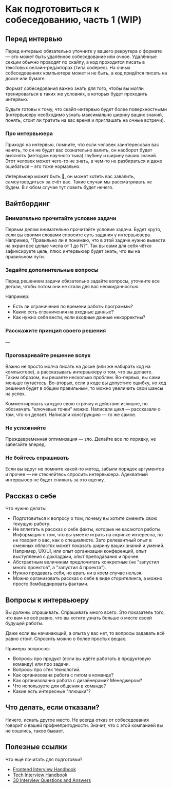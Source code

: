# Как подготовиться к собеседованию, часть 1 (WIP)

## Перед интервью

Перед интервью обязательно уточните у вашего рекрутера о формате — это может быть удалённое собеседование или очное. Удалённые секции обычно проводят по скайпу, а код проходится писать в текстовых онлайн-редакторах (типа codepen). На очных собеседованиях компьютера может и не быть, а код придётся писать на доске или бумаге.

Формат собеседования важно знать для того, чтобы вы могли тренироваться в таких же условиях, в которых будет проходить интервью.

Будьте готовы к тому, что скайп-интервью будет более поверхностными (интервьюеру необходимо узнать максимально ширину ваших знаний, понять, стоит ли тратить на вас время и приглашать на очные встречи).

### Про интервьюера

Приходя на интервью, помните, что если человек заинтересован вас нанять, то он не будет вас сознательно валить, он наоборот будет выяснять (методом научного тыка) глубину и ширину ваших знаний. Этот человек может чего-то не знать, в чем-то не разбираться и даже ошибаться – это тоже нормально.

Интервьюер может быть 💩, он может хотеть вас завалить, самоутвердиться за счёт вас. Такие случаи мы рассматривать не будем. В любом случае тут ловить будет нечего.

## Вайтбординг

### Внимательно прочитайте условие задачи

Первым делом внимательно прочитайте условие задачи. Будет круто, если вы своими словами спросите суть задания у интервьювера. Например, "Правильно ли я понимаю, что в этой задаче нужно вывести на экран все целые числа от 1 до N?". Так вы сами для себя чётко зафиксируете цель, плюс интервьюер будет знать, что вы на правильном пути.

### Задайте дополнительные вопросы

Перед решением задачи обязательно задайте вопросы, уточните все детали, чтобы потом они не стали для вас неожиданностью.

Например:

* Есть ли ограничения по времени работы программы?
* Какие есть ограничения на входные данные?
* Как нужно себя вести, если входные данные некорректны?

### Расскажите принцип своего решения

—

### Проговаривайте решение вслух

Важно не просто молча писать на доске (или же набирать код на компьютере), а рассказывать интервьюеру о том, что вы делаете. Таким образом, вы решаете несколько проблем. Во-первых, вы сами меньше путаетесь. Во-вторых, если в коде вы допустите ошибку, но ход решения будет в общем правильным, то можно увеличить свои шансы на успех.

Комментировать каждую свою строчку и действие излишне, но обозначать "ключевые точки" можно. Написали цикл — рассказали о том, что он делает. Написали конструкцию — то же самое.

### Не усложняйте

Преждевременная оптимизация — зло. Делайте все по порядку, не забегайте вперёд.

### Не бойтесь спрашивать

Если вы вдруг не помните какой-то метод, забыли порядок аргументов и прочее — не стесняйтесь спросить интервьюера. Адекватный интервьюер не будет снижать за это оценку.

## Рассказ о себе

Что нужно делать:

* Подготовиться к вопросу о том, почему вы хотите сменить свою текущую работу.
* Не вплетать в рассказ о себе факты, которые не касаются работы. Информация о том, что вы умеете играть на скрипке интересна, но не говорит о вас, как о специалисте. Зато релевантный опыт в смежных областях может показать ширину ваших знаний и умений. Например, UX/UI, или опыт организации конференций, опыт выступления с докладами, опыт преподавания и прочее.
* Абстрактным величинам предпочитать конкретные (не "запустил много проектов", а "запустил 4 проекта").
* Нужно продавать себя, но врать ни в коем случае нельзя.
* Можно организовать рассказ о себе в виде сторителинга, а можно просто бомбардировать фактами.

## Вопросы к интервьюеру

Вы должны спрашивать. Спрашивать много всего. Это показатель того, что вам не всё равно, что вы хотите узнать больше о месте своей будущей работы.

Даже если вы начинающий, а опыта у вас нет, то вопросы задавать всё равно стоит. Спросить можно о более простых вещах.

Примеры вопросов:

* Вопросы про продукт (если вы идёте работать в продуктовую команду) или про задачи.
* Вопросы про стек технологий.
* Как организована работа с гитом в команде?
* Как организованна работа с дизайнерами? Менеджером?
* Что используете для общения в команде?
* Какие есть интересные "плюшки"?

## Что делать, если отказали?

Ничего, искать другое место. Не всегда отказ от собеседования говорит о вашей профнепригодности. Значит, что с этой компанией вы не сошлись, такое бывает.

##  Полезные ссылки

Что ещё почитать для подготовки?

* [Frontend Interview Handbook](https://github.com/yangshun/front-end-interview-handbook)
* [Tech Interview Handbook](https://github.com/yangshun/tech-interview-handbook)
* [30 Interview Questions and Answers](https://medium.com/@sapy/7-interview-questions-and-answers-frontend-engineer-8b19f10697a4)

